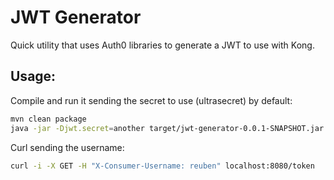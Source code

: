 # JWT Generator

Quick utility that uses Auth0 libraries to generate a JWT to use with Kong.

## Usage:
Compile and run it sending the secret to use (ultrasecret) by default:
```bash
mvn clean package 
java -jar -Djwt.secret=another target/jwt-generator-0.0.1-SNAPSHOT.jar
```

Curl sending the username:
```bash
curl -i -X GET -H "X-Consumer-Username: reuben" localhost:8080/token
```